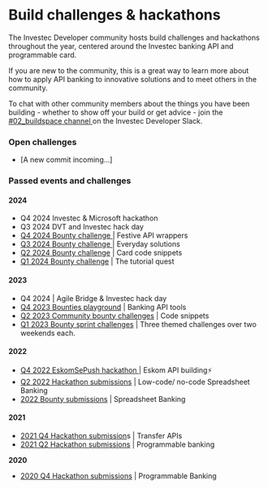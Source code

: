 # Build challenges & hackathons

The Investec Developer community hosts build challenges and hackathons throughout the year, centered around the Investec banking API and programmable card.&#x20;

If you are new to the community, this is a great way to learn more about how to apply API banking to innovative solutions and to meet others in the community.&#x20;

To chat with other community members about the things you have been building - whether to show off your build or get advice - join the [#02\_buildspace channel ](https://investec-dev-com.slack.com/archives/C05MFMYUPE2)on the Investec Developer Slack.&#x20;

### Open challenges

* \[A new commit incoming...]

### Passed events and challenges

#### 2024

* Q4 2024 Investec & Microsoft hackathon&#x20;
* Q3 2024 DVT and Investec hack day
* [Q4 2024 Bounty challenge ](https://investec.gitbook.io/programmable-banking-community-wiki/get-building/build-events/q4-2024-bounty-challenge-festive-api-wrappers)| Festive API wrappers
* [Q3 2024 Bounty challenge ](https://investec.gitbook.io/programmable-banking-community-wiki/get-building/build-events/q3-2024-bounty-challenge-every-day-solutions)| Everyday solutions
* [Q2 2024 Bounty challenge](https://investec.gitbook.io/programmable-banking-community-wiki/get-building/build-events/q2-2024-bounty-challenge-or-card-code-snippets) | Card code snippets
* [Q1 2024 Bounty challenge](https://investec.gitbook.io/programmable-banking-community-wiki/get-building/build-events/closed-q1-2024-bounty-challenge-or-the-tutorial-quest) | The tutorial quest

#### 2023

* Q4 2024 | Agile Bridge & Investec hack day
* [Q4 2023 Bounties playground](https://investec.gitbook.io/programmable-banking-community-wiki/get-building/build-events/open-bounties-playground-or-banking.make.dev) | Banking API tools
* [Q2 2023 Community bounty challenges](https://investec.gitbook.io/programmable-banking-community-wiki/get-building/build-events/open-q2-2023-bounty-challenge) | Code snippets
* [Q1 2023 Bounty sprint challenges](https://investec.gitbook.io/programmable-banking-community-wiki/get-building/build-events/closed-q1-2023-bounty-challenge) | Three themed challenges over two weekends each.

#### 2022

* [Q4 2022 EskomSePush hackathon ](https://investec.gitbook.io/programmable-banking-community-wiki/get-building/build-events/closed-eskomsepush-build-challenge/eskomsepush-build-challenge-submissions)| Eskom API building⚡
* [Q2 2022 Hackathon submissions](https://investec.gitbook.io/programmable-banking-community-wiki/get-building/build-events/q2-2022-hackathon-or-low-code-no-code/2022-hackathon-or-low-code-no-code-or-submissions) | Low-code/ no-code Spreadsheet Banking
* [2022 Bounty submissions](https://investec.gitbook.io/programmable-banking-community-wiki/get-building/build-events/closed-spreadsheet-banking-or-bounties) | Spreadsheet Banking

#### 2021

* [2021 Q4 Hackathon submission](https://docs.google.com/spreadsheets/d/1cWZQtru2zXkkVjEnbOZiCbwbTW1LcpgEsUalt1Vwlog/edit?usp=sharing)s | Transfer APIs
* [2021 Q2 Hackathon submissions](https://docs.google.com/spreadsheets/d/1Rh7bjikdBxGVXoCIKS8XU3apjvCwUIxagt1Nziuz_u0/edit?usp=sharing) | Programmable banking&#x20;

**2020**

* [2020 Q4 Hackathon submissions](https://drive.google.com/file/d/1j3xv81VSj563uhcfbF-0Ms8bINguhvYb/view) | Programmable Banking

